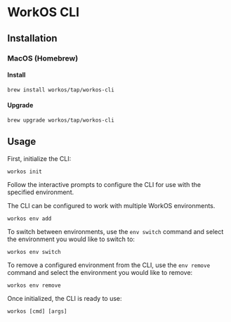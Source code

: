 # WorkOS CLI

## Installation

### MacOS (Homebrew)

#### Install

```shell
brew install workos/tap/workos-cli
```

#### Upgrade

```shell
brew upgrade workos/tap/workos-cli
```

## Usage

First, initialize the CLI:

```shell
workos init
```

Follow the interactive prompts to configure the CLI for use with the specified environment.

The CLI can be configured to work with multiple WorkOS environments.

```shell
workos env add
```

To switch between environments, use the `env switch` command and select the environment you would like to switch to:

```shell
workos env switch
```

To remove a configured environment from the CLI, use the `env remove` command and select the environment you would like to remove:

```shell
workos env remove
```

Once initialized, the CLI is ready to use:

```shell
workos [cmd] [args]
```
